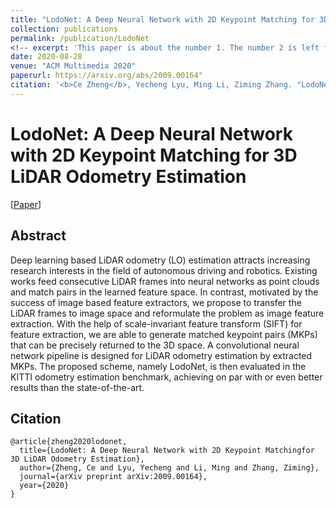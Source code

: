```yaml
---
title: "LodoNet: A Deep Neural Network with 2D Keypoint Matching for 3D LiDAR Odometry Estimation"
collection: publications
permalink: /publication/LodoNet
<!-- excerpt: 'This paper is about the number 1. The number 2 is left for future work.' -->
date: 2020-08-28
venue: "ACM Multimedia 2020"
paperurl: https://arxiv.org/abs/2009.00164"
citation: '<b>Ce Zheng</b>, Yecheng Lyu, Ming Li, Ziming Zhang. "LodoNet: A Deep Neural Network with 2D Keypoint Matching for 3D LiDAR Odometry Estimation". <i>(ACM Multimedia 2020)</i>. '
---
```

# LodoNet: A Deep Neural Network with 2D Keypoint Matching for 3D LiDAR Odometry Estimation

[<a href="https://arxiv.org/abs/2009.00164">Paper</a>]



## Abstract
Deep learning based LiDAR odometry (LO) estimation attracts
increasing research interests in the field of autonomous driving and
robotics. Existing works feed consecutive LiDAR frames into neural
networks as point clouds and match pairs in the learned feature
space. In contrast, motivated by the success of image based feature
extractors, we propose to transfer the LiDAR frames to image space
and reformulate the problem as image feature extraction. With
the help of scale-invariant feature transform (SIFT) for feature
extraction, we are able to generate matched keypoint pairs (MKPs)
that can be precisely returned to the 3D space. A convolutional
neural network pipeline is designed for LiDAR odometry estimation
by extracted MKPs. The proposed scheme, namely LodoNet, is then
evaluated in the KITTI odometry estimation benchmark, achieving
on par with or even better results than the state-of-the-art.

## Citation
    @article{zheng2020lodonet,
      title={LodoNet: A Deep Neural Network with 2D Keypoint Matchingfor 3D LiDAR Odometry Estimation},
      author={Zheng, Ce and Lyu, Yecheng and Li, Ming and Zhang, Ziming},
      journal={arXiv preprint arXiv:2009.00164},
      year={2020}
    }
